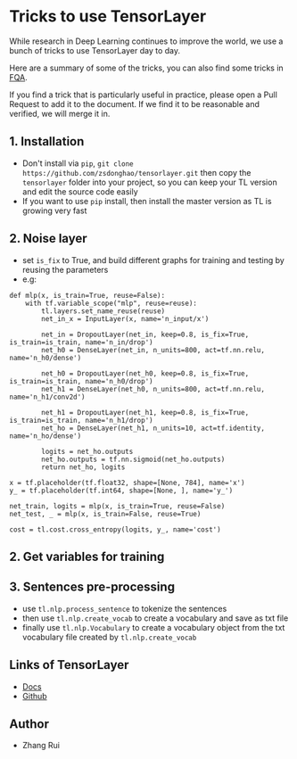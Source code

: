 # Tricks to use TensorLayer

While research in Deep Learning continues to improve the world, we use a bunch of tricks to use TensorLayer day to day.

Here are a summary of some of the tricks, you can also find some tricks in [FQA](http://tensorlayer.readthedocs.io/en/latest/user/more.html#fqa).

If you find a trick that is particularly useful in practice, please open a Pull Request to add it to the document. If we find it to be reasonable and verified, we will merge it in.

## 1. Installation
 * Don't install via `pip`, `git clone https://github.com/zsdonghao/tensorlayer.git` then copy the `tensorlayer` folder into your project, so you can keep your TL version and edit the source code easily
 * If you want to use `pip` install, then install the master version as TL is growing very fast

## 2. Noise layer
 * set `is_fix` to True, and build different graphs for training and testing by reusing the parameters
 * e.g:
```
def mlp(x, is_train=True, reuse=False):
    with tf.variable_scope("mlp", reuse=reuse):
        tl.layers.set_name_reuse(reuse)
        net_in_x = InputLayer(x, name='n_input/x')
  
        net_in = DropoutLayer(net_in, keep=0.8, is_fix=True, is_train=is_train, name='n_in/drop')
        net_h0 = DenseLayer(net_in, n_units=800, act=tf.nn.relu, name='n_h0/dense')

        net_h0 = DropoutLayer(net_h0, keep=0.8, is_fix=True, is_train=is_train, name='n_h0/drop')
        net_h1 = DenseLayer(net_h0, n_units=800, act=tf.nn.relu, name='n_h1/conv2d')

        net_h1 = DropoutLayer(net_h1, keep=0.8, is_fix=True, is_train=is_train, name='n_h1/drop')
        net_ho = DenseLayer(net_h1, n_units=10, act=tf.identity, name='n_ho/dense')

        logits = net_ho.outputs
        net_ho.outputs = tf.nn.sigmoid(net_ho.outputs)
        return net_ho, logits
      
x = tf.placeholder(tf.float32, shape=[None, 784], name='x')
y_ = tf.placeholder(tf.int64, shape=[None, ], name='y_')

net_train, logits = mlp(x, is_train=True, reuse=False)
net_test, _ = mlp(x, is_train=False, reuse=True)

cost = tl.cost.cross_entropy(logits, y_, name='cost')
```

## 2. Get variables for training

## 3. Sentences pre-processing
 * use `tl.nlp.process_sentence` to tokenize the sentences
 * then use `tl.nlp.create_vocab` to create a vocabulary and save as txt file
 * finally use `tl.nlp.Vocabulary` to create a vocabulary object from the txt vocabulary file created by `tl.nlp.create_vocab`

## Links of TensorLayer 
 * [Docs](http://tensorlayer.readthedocs.io/en/latest/)
 * [Github](https://github.com/zsdonghao/tensorlayer)


## Author
 - Zhang Rui
